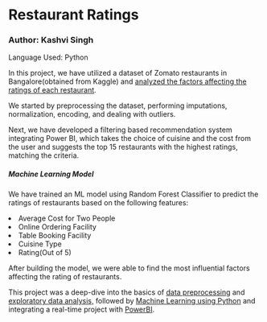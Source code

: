 <h1> Restaurant Ratings </h1>
<h3> Author: Kashvi Singh </h3>

<h7> Language Used: Python </h7>
<p> In this project, we have utilized a dataset of Zomato restaurants in Bangalore(obtained from Kaggle) and <u>analyzed the factors affecting the ratings of each restaurant</u>.</p>
<p> We started by preprocessing the dataset, performing imputations, normalization, encoding, and dealing with outliers. </p>
<p>Next, we have developed a filtering based recommendation system integrating Power BI, which takes the choice of cuisine and the cost from the user and suggests the top 15 restaurants with the highest ratings, matching the criteria. </p>
<h5>Machine Learning Model</h5>
<p>We have trained an ML model using Random Forest Classifier to predict the ratings of restaurants based on the following features:</p>
<li>Average Cost for Two People </li>
<li>Online Ordering Facility</li>
<li>Table Booking Facility</li>
<li>Cuisine Type</li>
<li>Rating(Out of 5)</li>
<p>After building the model, we were able to find the most influential factors affecting the rating of restaurants.</p>
<p>This project was a deep-dive into the basics of <u>data preprocessing</u> and <u>exploratory data analysis,</u> followed by <u>Machine Learning using Python</u> and integrating a real-time project with <u>PowerBI</u>. </p>


